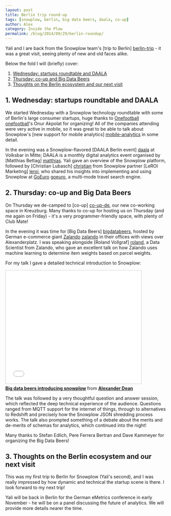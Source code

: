 ```yaml
---
layout: post
title: Berlin trip round-up
tags: [snowplow, berlin, big data beers, daala, co-up]
author: Alex
category: Inside the Plow
permalink: /blog/2014/09/29/berlin-roundup/
---
```


Yali and I are back from the Snowplow team's [trip to Berlin] [berlin-trip] - it was a great visit, seeing plenty of new and old faces alike.

Below the fold I will (briefly) cover:

1. [Wednesday: startups roundtable and DAALA](#daala)
2. [Thursday: co-up and Big Data Beers](/blog/2014/09/29/berlin-trip-roundup/#big-data-beers)
3. [Thoughts on the Berlin ecosystem and our next visit](#thoughts)

<!--more-->

<h2><a name="daala">1. Wednesday: startups roundtable and DAALA</a></h2>

We started Wednesday with a Snowplow technology roundtable with some of Berlin's large consumer startups, huge thanks to [Onefootball] [onefootball]'s Onur Akpolat for organizing! All of the companies attending were very active in mobile, so it was great to be able to talk about Snowplow's [new support for mobile analytics] [mobile-analytics] in some detail.

In the evening was a Snowplow-flavored [DAALA Berlin event] [daala] at Volksbar in Mitte; DAALA is a monthly digital analytics event organised by [Matthias Bettag] [matthias]. Yali gave an overview of the Snowplow platform, followed by [Christian Lubasch] [christian] from Snowplow partner [LeROI Marketing] [leroi], who shared his insights into implementing and using Snowplow at [GoEuro] [goeuro], a multi-mode travel search engine.

<h2><a name="big-data-beers">2. Thursday: co-up and Big Data Beers</a></h2>

On Thursday we de-camped to [co-up] [co-up-de], our new co-working space in Kreuzburg. Many thanks to co-up for hosting us on Thursday (and me again on Friday) - it's a very programmer-friendly space, with plenty of Club Mate!

In the evening it was time for [Big Data Beers] [bigdatabeers], hosted by German e-commerce giant [Zalando] [zalando] in their offices with views over Alexanderplatz. I was speaking alongside [Roland Vollgraf] [roland], a Data Scientist from Zalando, who gave an excellent talk on how Zalando uses machine learning to determine item weights based on parcel weights.

For my talk I gave a detailed technical introduction to Snowplow:

<div class="iframe-container">
    <iframe src="//www.slideshare.net/slideshow/embed_code/39644127" width="425" height="355" frameborder="0" marginwidth="0" marginheight="0" scrolling="no" style="border:1px solid #CCC; border-width:1px; margin-bottom:5px; max-width: 100%;" allowfullscreen>     </iframe>
</div> <div style="margin-bottom:5px"> <strong> <a href="//www.slideshare.net/alexanderdean/big-data-beers-introducing-snowplow" title="Big Data Beers - Introducing Snowplow" target="_blank">Big data beers introducing snowplow</a> </strong> from <strong><a href="//www.slideshare.net/alexanderdean" target="_blank">Alexander Dean</a></strong> </div>

The talk was followed by a very thoughtful question and answer session, which reflected the deep technical experience of the audience. Questions ranged from MQTT support for the internet of things, through to alternatives to Redshift and precisely how the Snowplow JSON shredding process works. The talk also prompted something of a debate about the merits and de-merits of schemas for analytics, which continued into the night!

Many thanks to Stefan Edlich, Pere Ferrera Bertran and Dave Kammeyer for organizing the Big Data Beers!

<h2><a name="thoughts">3. Thoughts on the Berlin ecosystem and our next visit</a></h2>

This was my first trip to Berlin for Snowplow (Yali's second), and I was really impressed by how dynamic and technical the startup scene is there. I look forward to my next trip!

Yali will be back in Berlin for the German eMetrics conference in early November - he will be on a panel discussing the future of analytics. We will provide more details nearer the time.

[berlin-trip]: /blog/2014/09/23/snowplow-team-in-berlin-september-2014
[mobile-analytics]: /blog/2014/09/18/snowplow-0.9.8-released-for-mobile-analytics

[onefootball]: http://www.onefootball.com/
[zalando]: http://zalando.com/
[goeuro]: http://www.goeuro.com/
[co-up-de]: http://co-up.de/

[daala]: https://www.eventbrite.de/e/daala-berlin-mittwoch-24-september-volksbar-berlin-mit-snowplow-tickets-12045557587
[matthias]: https://twitter.com/MatthiasBettag
[bigdatabeers]: http://www.meetup.com/Big-Data-Beers/events/197913122/
[roland]: http://de.linkedin.com/pub/roland-vollgraf/78/715/b90
[leroi]: http://www.leroi-marketing.de/
[christian]: http://de.linkedin.com/in/lubasch/en
